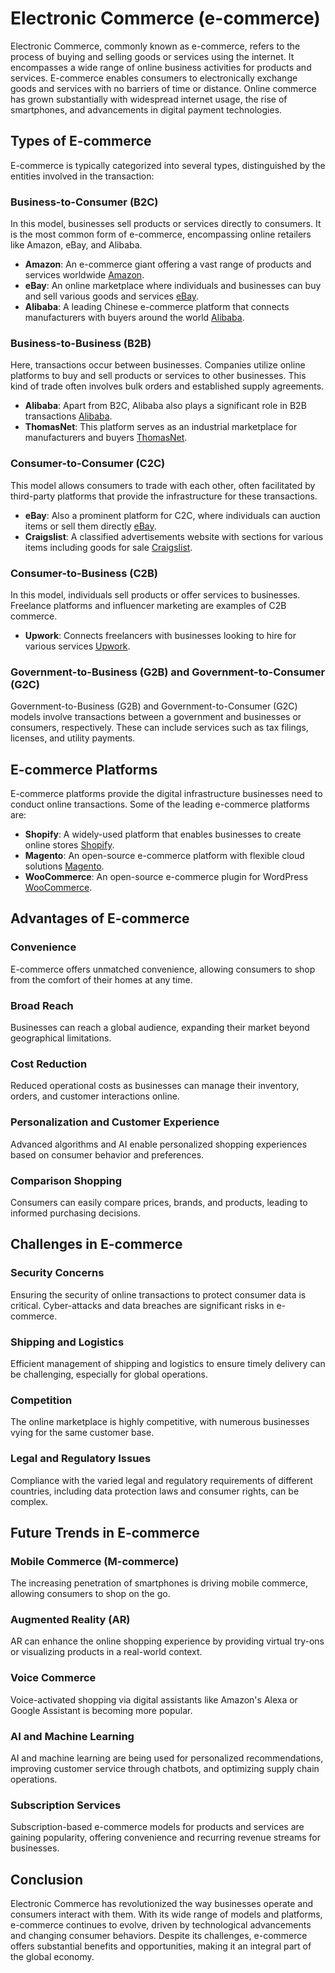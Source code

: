 # Electronic Commerce (e-commerce)

Electronic Commerce, commonly known as e-commerce, refers to the process of buying and selling goods or services using the internet. It encompasses a wide range of online business activities for products and services. E-commerce enables consumers to electronically exchange goods and services with no barriers of time or distance. Online commerce has grown substantially with widespread internet usage, the rise of smartphones, and advancements in digital payment technologies.

## Types of E-commerce

E-commerce is typically categorized into several types, distinguished by the entities involved in the transaction:

### Business-to-Consumer (B2C)
In this model, businesses sell products or services directly to consumers. It is the most common form of e-commerce, encompassing online retailers like Amazon, eBay, and Alibaba.

- **Amazon**: An e-commerce giant offering a vast range of products and services worldwide [Amazon](https://www.amazon.com/).
- **eBay**: An online marketplace where individuals and businesses can buy and sell various goods and services [eBay](https://www.ebay.com/).
- **Alibaba**: A leading Chinese e-commerce platform that connects manufacturers with buyers around the world [Alibaba](https://www.alibaba.com/).

### Business-to-Business (B2B)
Here, transactions occur between businesses. Companies utilize online platforms to buy and sell products or services to other businesses. This kind of trade often involves bulk orders and established supply agreements.

- **Alibaba**: Apart from B2C, Alibaba also plays a significant role in B2B transactions [Alibaba](https://www.alibaba.com/).
- **ThomasNet**: This platform serves as an industrial marketplace for manufacturers and buyers [ThomasNet](https://www.thomasnet.com/).

### Consumer-to-Consumer (C2C)
This model allows consumers to trade with each other, often facilitated by third-party platforms that provide the infrastructure for these transactions.

- **eBay**: Also a prominent platform for C2C, where individuals can auction items or sell them directly [eBay](https://www.ebay.com/).
- **Craigslist**: A classified advertisements website with sections for various items including goods for sale [Craigslist](https://www.craigslist.org/).

### Consumer-to-Business (C2B)
In this model, individuals sell products or offer services to businesses. Freelance platforms and influencer marketing are examples of C2B commerce.

- **Upwork**: Connects freelancers with businesses looking to hire for various services [Upwork](https://www.upwork.com/).

### Government-to-Business (G2B) and Government-to-Consumer (G2C)
Government-to-Business (G2B) and Government-to-Consumer (G2C) models involve transactions between a government and businesses or consumers, respectively. These can include services such as tax filings, licenses, and utility payments.

## E-commerce Platforms

E-commerce platforms provide the digital infrastructure businesses need to conduct online transactions. Some of the leading e-commerce platforms are:

- **Shopify**: A widely-used platform that enables businesses to create online stores [Shopify](https://www.shopify.com/).
- **Magento**: An open-source e-commerce platform with flexible cloud solutions [Magento](https://magento.com/).
- **WooCommerce**: An open-source e-commerce plugin for WordPress [WooCommerce](https://woocommerce.com/).

## Advantages of E-commerce

### Convenience
E-commerce offers unmatched convenience, allowing consumers to shop from the comfort of their homes at any time.

### Broad Reach
Businesses can reach a global audience, expanding their market beyond geographical limitations.

### Cost Reduction
Reduced operational costs as businesses can manage their inventory, orders, and customer interactions online.

### Personalization and Customer Experience
Advanced algorithms and AI enable personalized shopping experiences based on consumer behavior and preferences.

### Comparison Shopping
Consumers can easily compare prices, brands, and products, leading to informed purchasing decisions.

## Challenges in E-commerce

### Security Concerns
Ensuring the security of online transactions to protect consumer data is critical. Cyber-attacks and data breaches are significant risks in e-commerce.

### Shipping and Logistics
Efficient management of shipping and logistics to ensure timely delivery can be challenging, especially for global operations.

### Competition
The online marketplace is highly competitive, with numerous businesses vying for the same customer base.

### Legal and Regulatory Issues
Compliance with the varied legal and regulatory requirements of different countries, including data protection laws and consumer rights, can be complex.

## Future Trends in E-commerce

### Mobile Commerce (M-commerce)
The increasing penetration of smartphones is driving mobile commerce, allowing consumers to shop on the go.

### Augmented Reality (AR)
AR can enhance the online shopping experience by providing virtual try-ons or visualizing products in a real-world context.

### Voice Commerce
Voice-activated shopping via digital assistants like Amazon's Alexa or Google Assistant is becoming more popular.

### AI and Machine Learning
AI and machine learning are being used for personalized recommendations, improving customer service through chatbots, and optimizing supply chain operations.

### Subscription Services
Subscription-based e-commerce models for products and services are gaining popularity, offering convenience and recurring revenue streams for businesses.

## Conclusion

Electronic Commerce has revolutionized the way businesses operate and consumers interact with them. With its wide range of models and platforms, e-commerce continues to evolve, driven by technological advancements and changing consumer behaviors. Despite its challenges, e-commerce offers substantial benefits and opportunities, making it an integral part of the global economy.